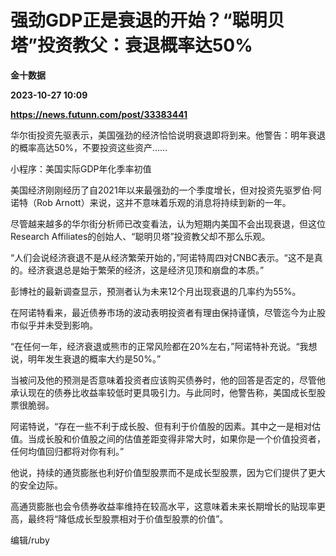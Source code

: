 # 强劲GDP正是衰退的开始？“聪明贝塔”投资教父：衰退概率达50%
**金十数据**

**2023-10-27 10:09**

**https://news.futunn.com/post/33383441**

华尔街投资先驱表示，美国强劲的经济恰恰说明衰退即将到来。他警告：明年衰退的概率高达50%，不要投资这些资产……

小程序：美国实际GDP年化季率初值

美国经济刚刚经历了自2021年以来最强劲的一个季度增长，但对投资先驱罗伯·阿诺特（Rob Arnott）来说，这并不意味着乐观的消息将持续到新的一年。

尽管越来越多的华尔街分析师已改变看法，认为短期内美国不会出现衰退，但这位Research Affiliates的创始人、“聪明贝塔”投资教父却不那么乐观。

“人们会说经济衰退不是从经济繁荣开始的，”阿诺特周四对CNBC表示。“这不是真的。经济衰退总是始于繁荣的经济，这是经济见顶和崩盘的本质。”

彭博社的最新调查显示，预测者认为未来12个月出现衰退的几率约为55%。

在阿诺特看来，最近债券市场的波动表明投资者有理由保持谨慎，尽管迄今为止股市似乎并未受到影响。

“在任何一年，经济衰退或熊市的正常风险都在20%左右，”阿诺特补充说。“我想说，明年发生衰退的概率大约是50%。”

当被问及他的预测是否意味着投资者应该购买债券时，他的回答是否定的，尽管他承认现在的债券比收益率较低时更具吸引力。与此同时，他警告称，美国成长型股票很脆弱。

阿诺特说，“存在一些不利于成长股、但有利于价值股的因素。其中之一是相对估值。当成长股和价值股之间的估值差距变得非常大时，如果你是一个价值投资者，任何均值回归都将对你有利。”

他说，持续的通货膨胀也利好价值型股票而不是成长型股票，因为它们提供了更大的安全边际。

高通货膨胀也会令债券收益率维持在较高水平，这意味着未来长期增长的贴现率更高，最终将“降低成长型股票相对于价值型股票的价值”。

编辑/ruby